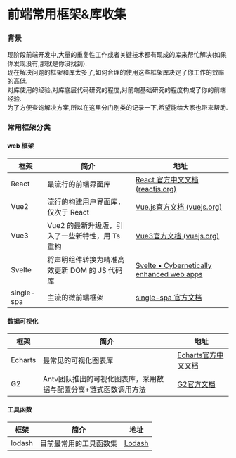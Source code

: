 # 前端常用框架&库收集

### 背景
现阶段前端开发中,大量的重复性工作或者关键技术都有现成的库来帮忙解决(如果你发现没有,那就是你没找到).   
现在解决问题的框架和库太多了,如何合理的使用这些框架库决定了你工作的效率的高低.    
对库使用的经验,对库底层代码研究的程度,对前端基础研究的程度构成了你的前端经验.  
为了方便查询解决方案,所以在这里分门别类的记录一下,希望能给大家也带来帮助.

### 常用框架分类

#### web 框架

| 框架 | 简介 | 地址 |
| --- | --- | --- |
| React | 最流行的前端界面库 | [React 官方中文文档 (reactjs.org)](https://zh-hans.reactjs.org/) |
| Vue2 | 流行的构建用户界面库，仅次于 React | [Vue.js官方文档 (vuejs.org)](https://cn.vuejs.org/v2/guide/) |
| Vue3 | Vue2 的最新升级版，引入了一些新特性，用 Ts 重构 | [Vue3官方文档 (vuejs.org)](https://v3.cn.vuejs.org/guide/introduction.html) |
| Svelte | 将声明组件转换为精准高效更新 DOM 的 JS 代码库 | [Svelte • Cybernetically enhanced web apps](https://svelte.dev/) |
| single-spa | 主流的微前端框架 | [single-spa 官方文档](https://single-spa.js.org/)|

#### 数据可视化

| 框架 | 简介 | 地址 |
| --- | --- | --- |
| Echarts | 最常见的可视化图表库 | [Echarts官方中文文档](https://echarts.apache.org/zh/index.html) |
| G2 | Antv团队推出的可视化图表库，采用数据与配置分离+链式函数调用方法 | [G2官方文档](http://antv-2018.alipay.com/zh-cn/g2/3.x/index.html) |

#### 工具函数

| 框架 | 简介 | 地址 |
| --- | --- | --- |
| lodash | 目前最常用的工具函数集 | [Lodash](https://lodash.com/)  |